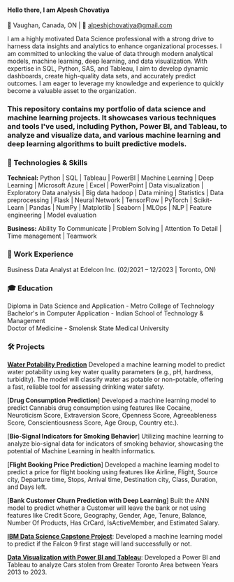 #### Hello there, I am Alpesh Chovatiya

📍 Vaughan, Canada, ON | 📧 alpeshjchovatiya@gmail.com

I am a highly motivated Data Science professional with a strong drive to harness data insights and analytics to enhance organizational processes. I am committed to unlocking the value of data through modern analytical models, machine learning, deep learning, and data visualization. With expertise in SQL, Python, SAS, and Tableau, I aim to develop dynamic dashboards, create high-quality data sets, and accurately predict outcomes. I am eager to leverage my knowledge and experience to quickly become a valuable asset to the organization.

### This repository contains my portfolio of data science and machine learning projects. It showcases various techniques and tools I've used, including Python, Power BI, and Tableau, to analyze and visualize data, and various machine learning and deep learning algorithms to built predictive models.



### 🔧 Technologies & Skills

**Technical:** Python | SQL | Tableau | PowerBI | Machine Learning | Deep Learning | Microsoft Azure |  Excel | PowerPoint | Data visualization | Exploratory Data analysis |
               Big data hadoop | Data mining | Statistics | Data preprocessing | Flask |  Neural Network | TensorFlow |  PyTorch | Scikit-Learn |  Pandas | NumPy | Matplotlib |
               Seaborn | MLOps | NLP | Feature engineering | Model evaluation
  
**Business:** Ability To Communicate |  Problem Solving | Attention To Detail | Time management | Teamwork 


### 💼 Work Experience

Business Data Analyst at Edelcon Inc. (02/2021 – 12/2023 | Toronto, ON)

### 🎓 Education

Diploma in Data Science and Application  - Metro College of Technology                      
Bachelor's in Computer Application - Indian School of Technology & Management              
Doctor of Medicine - Smolensk State Medical University

### 🛠️ Projects

[**Water Potability Prediction**](https://github.com/alpeshjchovatiya/Water_Potability_Prediction)
Developed a machine learning model to predict water potability using key water quality parameters (e.g., pH, hardness, turbidity).
The model will classify water as potable or non-potable, offering a fast, reliable tool for assessing drinking water safety.

[**Drug Consumption Prediction**] 
Developed a machine learning model to predict Cannabis drug consumption using features like Cocaine, Neuroticism Score, Extraversion Score, Openness Score, 
Agreeableness Score, Conscientiousness Score, Age Group, Country etc.).
                           
[**Bio-Signal Indicators for Smoking Behavior**]
Utilizing machine learning to analyze bio-signal data for indicators of smoking behavior, showcasing the potential of Machine Learning in health  informatics.

[**Flight Booking Price Prediction**]
Developed a machine learning model to predict a price for flight booking using features like Airline, Flight, Source city, Departure time, Stops, Arrival time, 
Destination city, Class, Duration, and Days left.

[**Bank Customer Churn Prediction with Deep Learning**]
Built the ANN model to predict whether a Customer will leave the bank or not using features like Credit Score, Geography, Gender, Age, Tenure, Balance, 
Number Of Products, Has CrCard, IsActiveMember, and Estimated Salary.

[**IBM Data Science Capstone Project**](https://github.com/alpeshjchovatiya/IBM-Data-Science-Capstone-Project/tree/main):
Developed a machine learning model to predict if the Falcon 9 first stage will land successfully or not.

[**Data Visualization with Power BI and Tableau**](https://github.com/alpeshjchovatiya/PowerBI-Tableau---Auto-theft-from-GTA):
Developed a Power BI and Tableau to analyze Cars stolen from Greater Toronto Area between Years 2013 to 2023.

